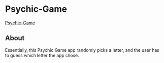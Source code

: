 # Psychic-Game

[Psychic-Game](https://kimjaydot.github.io/Psychic-Game)


## About
Essentially, this Psychic Game app randomly picks a letter, and the user has to guess which letter the app chose.


